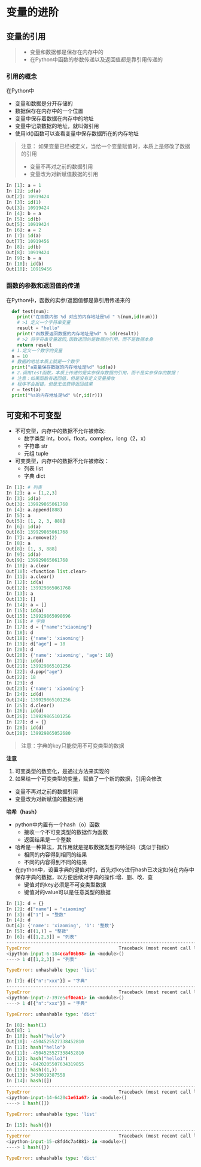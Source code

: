 # 变量的进阶
## 变量的引用
> + 变量和数据都是保存在内存中的
> + 在Python中函数的参数传递以及返回值都是靠引用传递的

### 引用的概念
在Python中
+ 变量和数据是分开存储的
+ 数据保存在内存中的一个位置
+ 变量中保存着数据在内存中的地址
+ 变量中记录数据的地址，就叫做引用
+ 使用id()函数可以查看变量中保存数据所在的内存地址

> 注意： 如果变量已经被定义，当给一个变量赋值时，本质上是修改了数据的引用
> + 变量不再对之前的数据引用
> + 变量改为对新赋值数据的引用

```python
In [1]: a = 1
In [2]: id(a)
Out[2]: 10919424
In [3]: id(1)
Out[3]: 10919424
In [4]: b = a
In [5]: id(b)
Out[5]: 10919424
In [6]: a = 2
In [7]: id(a)
Out[7]: 10919456
In [8]: id(b)
Out[8]: 10919424
In [9]: b = a
In [10]: id(b)
Out[10]: 10919456
```
### 函数的参数和返回值的传递
在Python中，函数的实参/返回值都是靠引用传递来的
```python
  def test(num):
    print("在函数内部 %d 对应的内存地址是%d " %(num,id(num)))
    # >1 定义一个字符串变量
    result = "hello"
    print("函数要返回数据的内存地址是%d" % id(result))
    # >2 将字符串变量返回,函数返回的是数据的引用，而不是数据本身
    return result
  # 1.定义一个数字的变量
  a = 10
  # 数据的地址本质上就是一个数字
  print("a变量保存数据的内存地址是%d" %id(a))
  # 2.调用test函数，本质上传递的是实参保存数据的引用，而不是实参保存的数据！
  # 注意：如果函数有返回值，但是没有定义变量接收
  # 程序不会报错，但是无法获得返回结果
  r = test(a)
  print("%s的内存地址是%d" %(r,id(r)))
```
## 可变和不可变型
+ 不可变型，内存中的数据不允许被修改:
  - 数字类型 int，bool，float，complex，long（2，x）
  - 字符串 str
  - 元组 tuple
+ 可变类型，内存中的数据不允许被修改：
  - 列表 list
  - 字典 dict


```python
In [1]: # 列表
In [2]: a = [1,2,3]
In [3]: id(a)
Out[3]: 139929865061768
In [4]: a.append(888)
In [5]: a
Out[5]: [1, 2, 3, 888]
In [6]: id(a)
Out[6]: 139929865061768
In [7]: a.remove(2)
In [8]: a
Out[8]: [1, 3, 888]
In [9]: id(a)
Out[9]: 139929865061768
In [10]: a.clear
Out[10]: <function list.clear>
In [11]: a.clear()
In [12]: id(a)
Out[12]: 139929865061768
In [13]: a
Out[13]: []
In [14]: a = []
In [15]: id(a)
Out[15]: 139929865098696
In [16]: # 字典
In [17]: d = {"name":"xiaoming"}
In [18]: d
Out[18]: {'name': 'xiaoming'}
In [19]: d["age"] = 18
In [20]: d
Out[20]: {'name': 'xiaoming', 'age': 18}
In [21]: id(d)
Out[21]: 139929865101256
In [22]: d.pop("age")
Out[22]: 18
In [23]: d
Out[23]: {'name': 'xiaoming'}
In [24]: id(d)
Out[24]: 139929865101256
In [25]: d.clear()
In [26]: id(d)
Out[26]: 139929865101256
In [27]: d = {}
In [28]: id(d)
Out[28]: 139929865052680
```
> 注意：字典的key只能使用不可变类型的数据

**注意**
1. 可变类型的数变化，是通过方法来实现的
2. 如果给一个可变类型的变量，赋值了一个新的数据，引用会修改
  + 变量不再对之前的数据引用
  + 变量改为对新赋值的数据引用

**哈希（hash）**
+ python中内置有一个hash（o）函数
  - 接收一个不可变类型的数据作为函数
  - 返回结果是一个整数
+ 哈希是一种算法，其作用就是提取数据类型的特征码（类似于指纹）
  - 相同的内容得到相同的结果
  - 不同的内容得到不同的结果
+ 在python中，设置字典的键值对时，首先对key进行hash已决定如何在内存中保存字典的数据，以方便后续对字典的操作:增、删、改、查
  - 键值对的key必须是不可变类型数据
  - 键值对的value可以是任意类型的数据

```python
In [1]: d = {}
In [2]: d["name"] = "xiaoming"
In [3]: d["1"] = "整数"
In [4]: d
Out[4]: {'name': 'xiaoming', '1': '整数'}
In [5]: d[(1,)] = "整数"
In [6]: d[[1,2,3]] = "列表"
---------------------------------------------------------------------------
TypeError                                 Traceback (most recent call last)
<ipython-input-6-184ccaf06b98> in <module>()
----> 1 d[[1,2,3]] = "列表"

TypeError: unhashable type: 'list'

In [7]: d[{"n":"xxx"}] = "字典"
---------------------------------------------------------------------------
TypeError                                 Traceback (most recent call last)
<ipython-input-7-397e5cf0ea61> in <module>()
----> 1 d[{"n":"xxx"}] = "字典"

TypeError: unhashable type: 'dict'

In [8]: hash(1)
Out[8]: 1
In [10]: hash("hello")
Out[10]: -4504525527338452810
In [11]: hash("hello")
Out[11]: -4504525527338452810
In [12]: hash("hello1")
Out[12]: -8420205507634319855
In [13]: hash((1,))
Out[13]: 3430019387558
In [14]: hash([])
---------------------------------------------------------------------------
TypeError                                 Traceback (most recent call last)
<ipython-input-14-6420c1e61a67> in <module>()
----> 1 hash([])

TypeError: unhashable type: 'list'

In [15]: hash({})
---------------------------------------------------------------------------
TypeError                                 Traceback (most recent call last)
<ipython-input-15-c8fd4c7a4881> in <module>()
----> 1 hash({})

TypeError: unhashable type: 'dict'
```
